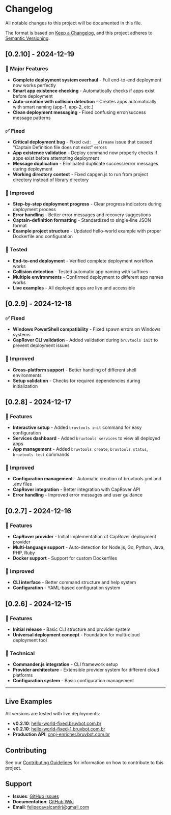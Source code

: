 # Changelog

All notable changes to this project will be documented in this file.

The format is based on [Keep a Changelog](https://keepachangelog.com/en/1.0.0/),
and this project adheres to [Semantic Versioning](https://semver.org/spec/v2.0.0.html).

## [0.2.10] - 2024-12-19

### 🚀 Major Features
- **Complete deployment system overhaul** - Full end-to-end deployment now works perfectly
- **Smart app existence checking** - Automatically checks if apps exist before deployment
- **Auto-creation with collision detection** - Creates apps automatically with smart naming (app-1, app-2, etc.)
- **Clean deployment messaging** - Fixed confusing error/success message patterns

### ✅ Fixed
- **Critical deployment bug** - Fixed `cwd: __dirname` issue that caused "Captain Definition file does not exist" errors
- **App existence validation** - Deploy command now properly checks if apps exist before attempting deployment
- **Message duplication** - Eliminated duplicate success/error messages during deployment
- **Working directory context** - Fixed capgen.js to run from project directory instead of library directory

### 🔧 Improved
- **Step-by-step deployment progress** - Clear progress indicators during deployment process
- **Error handling** - Better error messages and recovery suggestions
- **Captain-definition formatting** - Standardized to single-line JSON format
- **Example project structure** - Updated hello-world example with proper Dockerfile and configuration

### 🧪 Tested
- **End-to-end deployment** - Verified complete deployment workflow works
- **Collision detection** - Tested automatic app naming with suffixes
- **Multiple environments** - Confirmed deployment to different app names works
- **Live examples** - All deployed apps are live and accessible

## [0.2.9] - 2024-12-18

### ✅ Fixed
- **Windows PowerShell compatibility** - Fixed spawn errors on Windows systems
- **CapRover CLI validation** - Added validation during `bruvtools init` to prevent deployment issues

### 🔧 Improved
- **Cross-platform support** - Better handling of different shell environments
- **Setup validation** - Checks for required dependencies during initialization

## [0.2.8] - 2024-12-17

### 🚀 Features
- **Interactive setup** - Added `bruvtools init` command for easy configuration
- **Services dashboard** - Added `bruvtools services` to view all deployed apps
- **App management** - Added `bruvtools create`, `bruvtools status`, `bruvtools test` commands

### 🔧 Improved
- **Configuration management** - Automatic creation of bruvtools.yml and .env files
- **CapRover integration** - Better integration with CapRover API
- **Error handling** - Improved error messages and user guidance

## [0.2.7] - 2024-12-16

### 🚀 Features
- **CapRover provider** - Initial implementation of CapRover deployment provider
- **Multi-language support** - Auto-detection for Node.js, Go, Python, Java, PHP, Ruby
- **Docker support** - Support for custom Dockerfiles

### 🔧 Improved
- **CLI interface** - Better command structure and help system
- **Configuration** - YAML-based configuration system

## [0.2.6] - 2024-12-15

### 🚀 Features
- **Initial release** - Basic CLI structure and provider system
- **Universal deployment concept** - Foundation for multi-cloud deployment tool

### 🔧 Technical
- **Commander.js integration** - CLI framework setup
- **Provider architecture** - Extensible provider system for different cloud platforms
- **Configuration system** - Basic configuration management

---

## Live Examples

All versions are tested with live deployments:

- **v0.2.10**: [hello-world-fixed.bruvbot.com.br](http://hello-world-fixed.bruvbot.com.br)
- **v0.2.10**: [hello-world-fixed-1.bruvbot.com.br](http://hello-world-fixed-1.bruvbot.com.br)
- **Production API**: [cnpj-enricher.bruvbot.com.br](http://cnpj-enricher.bruvbot.com.br)

## Contributing

See our [Contributing Guidelines](CONTRIBUTING.md) for information on how to contribute to this project.

## Support

- **Issues**: [GitHub Issues](https://github.com/fcavalcantirj/bruvtools/issues)
- **Documentation**: [GitHub Wiki](https://github.com/fcavalcantirj/bruvtools/wiki)
- **Email**: felipecavalcantirj@gmail.com 
